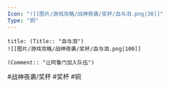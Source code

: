 ```yaml
---
Icon: "![[图片/游戏攻略/战神夜袭/奖杯/血与泪.png|30]]"
Type: "铜"
---
```

```ad-common-bronze-trophy
title: (Title:: "血与泪")
![[图片/游戏攻略/战神夜袭/奖杯/血与泪.png|100]]

(Comment:: "让阿鲁门加入队伍")
```

#战神夜袭/奖杯 #奖杯 #铜
